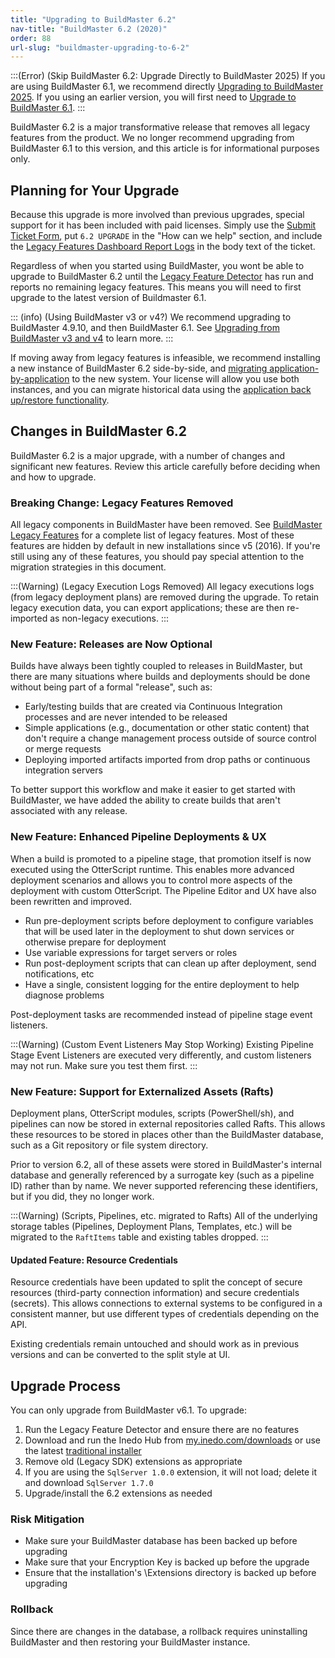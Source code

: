 ```yaml
---
title: "Upgrading to BuildMaster 6.2"
nav-title: "BuildMaster 6.2 (2020)"
order: 88
url-slug: "buildmaster-upgrading-to-6-2"
---
```


:::(Error) (Skip BuildMaster 6.2: Upgrade Directly to BuildMaster 2025)
If you are using BuildMaster 6.1, we recommend directly [Upgrading to BuildMaster 2025](/docs/buildmaster-upgrade-2025). If you using an earlier version, you will first need to [Upgrade to BuildMaster 6.1](/docs/buildmaster-upgrading-to-6-1).
:::

BuildMaster 6.2 is a major transformative release that removes all legacy features from the product. We no longer recommend upgrading from BuildMaster 6.1 to this version, and this article is for informational purposes only.

## Planning for Your Upgrade
Because this upgrade is more involved than previous upgrades, special support for it has been included with paid licenses. Simply use the [Submit Ticket Form](https://my.inedo.com/tickets/new), put `6.2 UPGRADE` in the "How can we help" section, and include the [Legacy Features Dashboard Report Logs](/docs/buildmaster/installation-maintenance/buildmaster-legacy/buildmaster-legacy-features#legacy-feature-detector) in the body text of the ticket.

Regardless of when you started using BuildMaster, you wont be able to upgrade to BuildMaster 6.2 until the [Legacy Feature Detector](/docs/buildmaster/installation-maintenance/buildmaster-legacy/buildmaster-legacy-features#legacy-feature-detector) has run and reports no remaining legacy features. This means you will need to first upgrade to the latest version of Buildmaster 6.1.

::: (info) (Using BuildMaster v3 or v4?)
We recommend upgrading to BuildMaster 4.9.10, and then BuildMaster 6.1. See [Upgrading from BuildMaster v3 and v4](/docs/buildmaster/installation-maintenance/buildmaster-upgrading/upgrading-from-buildmaster-v3-and-v4) to learn more.
:::

If moving away from legacy features is infeasible, we recommend installing a new instance of BuildMaster 6.2 side-by-side, and [migrating application-by-application](/docs/buildmaster/installation-maintenance/buildmaster-migrating-instance-to-new-server#migrating-applicationbyapplication) to the new system.  Your license will allow you use both instances, and you can migrate historical data using the [application back up/restore functionality](/docs/buildmaster/modeling-your-applications/buildmaster-applications-concepts/buildmaster-applications-concepts-backup-restore).


## Changes in BuildMaster 6.2

BuildMaster 6.2 is a major upgrade, with a number of changes and significant new features. Review this article carefully before deciding when and how to upgrade.

### Breaking Change: Legacy Features Removed

All legacy components in BuildMaster have been removed. See [BuildMaster Legacy Features](/docs/buildmaster/installation-maintenance/buildmaster-legacy/buildmaster-legacy-features) for a complete list of legacy features. Most of these features are hidden by default in new installations since v5 (2016). If you're still using any of these features, you should pay special attention to the migration strategies in this document.

:::(Warning) (Legacy Execution Logs Removed)
All legacy executions logs (from legacy deployment plans) are removed during the upgrade. To retain legacy execution data, you can export applications; these are then re-imported as non-legacy executions.
:::


### New Feature: Releases are Now Optional

Builds have always been tightly coupled to releases in BuildMaster, but there are many situations where builds and deployments should be done without being part of a formal "release", such as:

* Early/testing builds that are created via Continuous Integration processes and are never intended to be released
* Simple applications (e.g., documentation or other static content) that don't require a change management process outside of source control or merge requests
* Deploying imported artifacts imported from drop paths or continuous integration servers

To better support this workflow and make it easier to get started with BuildMaster, we have added the ability to create builds that aren't associated with any release.

### New Feature: Enhanced Pipeline Deployments & UX

When a build is promoted to a pipeline stage, that promotion itself is now executed using the OtterScript runtime. This enables more advanced deployment scenarios and allows you to control more aspects of the deployment with custom OtterScript. The Pipeline Editor and UX have also been rewritten and improved.

*   Run pre-deployment scripts before deployment to configure variables that will be used later in the deployment to shut down services or otherwise prepare for deployment
*   Use variable expressions for target servers or roles
*   Run post-deployment scripts that can clean up after deployment, send notifications, etc
*   Have a single, consistent logging for the entire deployment to help diagnose problems

Post-deployment tasks are recommended instead of pipeline stage event listeners.

:::(Warning) (Custom Event Listeners May Stop Working)
Existing Pipeline Stage Event Listeners are executed very differently, and custom listeners may not run. Make sure you test them first.
:::

### New Feature: Support for Externalized Assets (Rafts)

Deployment plans, OtterScript modules, scripts (PowerShell/sh), and pipelines can now be stored in external repositories called Rafts. This allows these resources to be stored in places other than the BuildMaster database, such as a Git repository or file system directory.

Prior to version 6.2, all of these assets were stored in BuildMaster's internal database and generally referenced by a surrogate key (such as a pipeline ID) rather than by name. We never supported referencing these identifiers, but if you did, they no longer work.

:::(Warning) (Scripts, Pipelines, etc. migrated to Rafts)
All of the underlying storage tables (Pipelines, Deployment Plans, Templates, etc.) will be migrated to the `RaftItems` table and existing tables dropped.
:::

#### Updated Feature: Resource Credentials

Resource credentials have been updated to split the concept of secure resources (third-party connection information) and secure credentials (secrets). This allows connections to external systems to be configured in a consistent manner, but use different types of credentials depending on the API.

Existing credentials remain untouched and should work as in previous versions and can be converted to the split style at UI.

## Upgrade Process
You can only upgrade from BuildMaster v6.1. To upgrade:

1.  Run the Legacy Feature Detector and ensure there are no features
2.  Download and run the Inedo Hub from [my.inedo.com/downloads](https://my.inedo.com/downloads) or use the latest [traditional installer](https://my.inedo.com/buildmaster/versions#v6.1)
3.  Remove old (Legacy SDK) extensions as appropriate
4.  If you are using the `SqlServer 1.0.0` extension, it will not load; delete it and download `SqlServer 1.7.0`
5.  Upgrade/install the 6.2 extensions as needed


### Risk Mitigation

* Make sure your BuildMaster database has been backed up before upgrading
* Make sure that your Encryption Key is backed up before the upgrade
* Ensure that the installation's \\Extensions directory is backed up before upgrading

### Rollback

Since there are changes in the database, a rollback requires uninstalling BuildMaster and then restoring your BuildMaster instance.